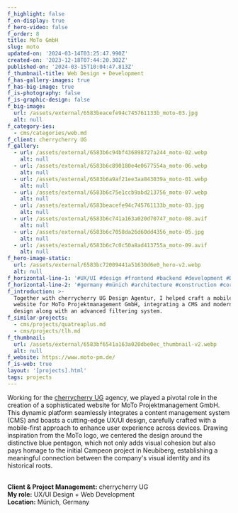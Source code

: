```yaml
---
f_highlight: false
f_on-display: true
f_hero-video: false
f_order: 8
title: MoTo GmbH
slug: moto
updated-on: '2024-03-14T03:25:47.990Z'
created-on: '2023-12-18T07:44:20.302Z'
published-on: '2024-03-15T10:04:47.813Z'
f_thumbnail-title: Web Design + Development
f_has-gallery-images: true
f_has-big-image: true
f_is-photography: false
f_is-graphic-design: false
f_big-image:
  url: /assets/external/6583beacefe94c745761133b_moto-03.jpg
  alt: null
f_category-ies:
  - cms/categories/web.md
f_client: cherrycherry UG
f_gallery:
  - url: /assets/external/6583b6c94bf436898727a244_moto-02.webp
    alt: null
  - url: /assets/external/6583b6c890180e4e0677554a_moto-06.webp
    alt: null
  - url: /assets/external/6583b6a9af21ee3aa843039a_moto-01.webp
    alt: null
  - url: /assets/external/6583b6c75e1ccb9abd213756_moto-07.webp
    alt: null
  - url: /assets/external/6583beacefe94c745761133b_moto-03.jpg
    alt: null
  - url: /assets/external/6583b6c741a163a020d70747_moto-08.avif
    alt: null
  - url: /assets/external/6583b6c7058da26d60dd4356_moto-05.jpg
    alt: null
  - url: /assets/external/6583b6c7c0c50a8ad413755a_moto-09.avif
    alt: null
f_hero-image-static:
  url: /assets/external/6583bc72009441a51630d6e0_hero-v2.webp
  alt: null
f_horizontal-line-1: '#UX/UI #design #frontend #backend #development #DNS #setup'
f_horizontal-line-2: '#germany #münich #architecture #construction #corporate'
f_introduction: >-
  Together with cherrycherry UG Design Agentur, I helped craft a mobile-centric
  website for MoTo Projektmanagement GmbH, integrating a CMS and modern UX/UI
  design along with an advanced filtering system.
f_similar-projects:
  - cms/projects/quatreaplus.md
  - cms/projects/tlh.md
f_thumbnail:
  url: /assets/external/6583bf6541a163a020dbe0ec_thumbnail-v2.webp
  alt: null
f_website: https://www.moto-pm.de/
f_is-web: true
layout: '[projects].html'
tags: projects
---
```


Working for the [cherrycherry UG](https://cherrycherry.de/) agency, we played a pivotal role in the creation of a sophisticated website for MoTo Projektmanagement GmbH. This dynamic platform seamlessly integrates a content management system (CMS) and boasts a cutting-edge UX/UI design, carefully crafted with a mobile-first approach to enhance user experience across devices. Drawing inspiration from the MoTo logo, we centered the design around the distinctive blue pentagon, which not only adds visual cohesion but also pays homage to the initial Campeon project in Neubiberg, establishing a meaningful connection between the company's visual identity and its historical roots.  
‍

**Client & Project Management:** cherrycherry UG  
**My role:** UX/UI Design + Web Development  
**Location:** Münich, Germany
